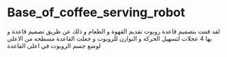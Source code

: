 # Base_of_coffee_serving_robot
لقد قمت بتصميم قاعدة روبوت تقديم القهوة و الطعام و ذلك عن طريق تصميم قاعدة و بها 4 عجلات لتسهيل الحركة و التوازن للروبوت و جعلت القاعدة مسطحه من الاعلى لوضع جسم الروبوت في اعلى القاعدة
